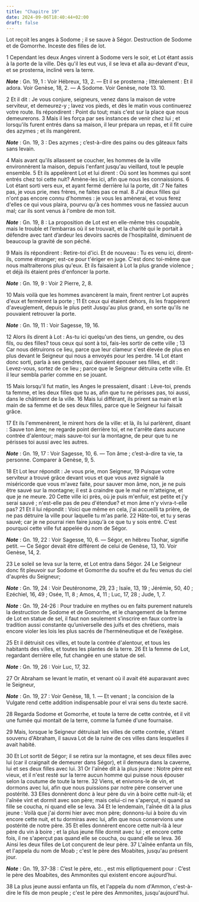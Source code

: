 ```yaml
---
title: "Chapitre 19"
date: 2024-09-06T18:40:44+02:00
draft: false
---
```



Lot reçoit les anges à Sodome ; il se sauve à Ségor.
Destruction de Sodome et de Gomorrhe.
Inceste des filles de lot.


1 Cependant les deux Anges vinrent à Sodome vers le soir, et Lot étant assis à la porte de la ville. Dès qu'il les eut vus, il se leva et alla au-devant d'eux, et se prosterna, incliné vers la terre.

***Note*** :  Gn. 19, 1 : Voir Hébreux, 13, 2. ― Et il se prosterna ; littéralement : Et il adora. Voir Genèse, 18, 2. ― A Sodome. Voir Genèse, note 13. 10.

2 Et il dit : Je vous conjure, seigneurs, venez dans la maison de votre serviteur, et demeurez-y ; lavez vos pieds, et dès le matin vous continuerez votre route. Ils répondirent : Point du tout; mais c'est sur la place que nous demeurerons. 3 Mais il les força par ses instances de venir chez lui ; et lorsqu'ils furent entrés dans sa maison, il leur prépara un repas, et il fit cuire des azymes ; et ils mangèrent.

***Note*** :  Gn. 19, 3 : Des azymes ; c’est-à-dire des pains ou des gâteaux faits sans levain.


4 Mais avant qu'ils allassent se coucher, les hommes de la ville environnèrent la maison, depuis l'enfant jusqu'au vieillard, tout le peuple ensemble. 5 Et ils appelèrent Lot et lui dirent : Où sont les hommes qui sont entrés chez toi cette nuit? Amène-les ici, afin que nous les connaissions. 6 Lot étant sorti vers eux, et ayant fermé derrière lui la porte, dit :7 Ne faites pas, je vous prie, mes frères, ne faites pas ce mal. 8 J'ai deux filles qui n'ont pas encore connu d'hommes : je vous les amènerai, et vous ferez d'elles ce qui vous plaira, pourvu qu'à ces hommes vous ne fassiez aucun mal; car ils sont venus à l'ombre de mon toit.

***Note*** :  Gn. 19, 8 : La proposition de Lot est en elle-même très coupable, mais le trouble et l’embarras où il se trouvait, et la charité qui le portait à défendre avec tant d’ardeur les devoirs sacrés de l’hospitalité, diminuent de beaucoup la gravité de son péché.

9 Mais ils répondirent : Retire-toi d'ici. Et de nouveau : Tu es venu ici, dirent-ils, comme étranger; est-ce pour t'ériger en juge. C'est donc toi-même que nous maltraiterons plus qu'eux. Et ils faisaient à Lot la plus grande violence ; et déjà ils étaient près d'enfoncer la porte.

***Note*** :  Gn. 19, 9 : Voir 2 Pierre, 2, 8.

10 Mais voilà que les hommes avancèrent la main, firent rentrer Lot auprès d'eux et fermèrent la porte ; 11 Et ceux qui étaient dehors, ils les frappèrent d'aveuglement, depuis le plus petit Jusqu'au plus grand, en sorte qu'ils ne pouvaient retrouver la porte.

***Note*** :  Gn. 19, 11 : Voir Sagesse, 19, 16.


12 Alors ils dirent à Lot : As-tu ici quelqu'un des tiens, un gendre, ou des fils, ou des filles? tous ceux qui sont à toi, fais-les sortir de cette ville ; 13 Car nous détruirons ce lieu, parce que leur clameur s'est élevée de plus en plus devant le Seigneur qui nous a envoyés pour les perdre. 14 Lot étant donc sorti, parla à ses gendres, qui devaient épouser ses filles, et dit : Levez-vous, sortez de ce lieu ; parce que le Seigneur détruira cette ville. Et il leur sembla parler comme en se jouant.


15 Mais lorsqu'il fut matin, les Anges le pressaient, disant : Lève-toi, prends ta femme, et les deux filles que tu as, afin que tu ne périsses pas, toi aussi, dans le châtiment de la ville. 16 Mais lui différant, ils prirent sa main et la main de sa femme et de ses deux filles, parce que le Seigneur lui faisait grâce.


17 Et ils l'emmenèrent, le mirent hors de la ville: et là, ils lui parlèrent, disant : Sauve ton âme; ne regarde point derrière toi, et ne t'arrête dans aucune contrée d'alentour; mais sauve-toi sur la montagne, de peur que tu ne périsses toi aussi avec les autres.

***Note*** :  Gn. 19, 17 : Voir Sagesse, 10, 6. ― Ton âme ; c’est-à-dire ta vie, ta personne. Comparer à Genèse, 9, 5.

18 Et Lot leur répondit : Je vous prie, mon Seigneur, 19 Puisque votre serviteur a trouvé grâce devant vous et que vous avez signalé la miséricorde que vous m'avez faite, pour sauver mon âme, non, je ne puis être sauvé sur la montagne; il est à craindre que le mal ne m'atteigne, et que je ne meure. 20 Cette ville ici près, où je puis m'enfuir, est petite et j'y serai sauvé ; n'est-elle pas de peu d'étendue? et mon âme n'y vivra-t-elle pas? 21 Et il lui répondit : Voici que même en cela, j'ai accueilli ta prière, de ne pas détruire la ville pour laquelle tu m'as parlé. 22 Hâte-toi, et tu y seras sauvé; car je ne pourrai rien faire jusqu'à ce que tu y sois entré. C'est pourquoi cette ville fut appelée du nom de Ségor.

***Note*** :  Gn. 19, 22 : Voir Sagesse, 10, 6. ― Ségor, en hébreu Tsohar, signifie petit. ― Ce Ségor devait être différent de celui de Genèse, 13, 10. Voir Genèse, 14, 2.


23 Le soleil se leva sur la terre, et Lot entra dans Ségor. 24 Le Seigneur donc fit pleuvoir sur Sodome et Gomorrhe du soufre et du feu venus du ciel d'auprès du Seigneur;

***Note*** :  Gn. 19, 24 : Voir Deutéronome, 29, 23 ; Isaïe, 13, 19 ; Jérémie, 50, 40 ; Ezéchiel, 16, 49 ; Osée, 11, 8 ; Amos, 4, 11 ; Luc, 17, 28 ; Jude, 1, 7.

***Note*** :  Gn. 19, 24-26 : Pour traduire en mythes ou en faits purement naturels la destruction de Sodome et de Gomorrhe, et le changement de la femme de Lot en statue de sel, il faut non seulement s’inscrire en faux contre la tradition aussi constante qu’universelle des juifs et des chrétiens, mais encore violer les lois les plus sacrés de l’herméneutique et de l’exégèse.

25 Et il détruisit ces villes, et toute la contrée d'alentour, et tous les habitants des villes, et toutes les plantes de la terre. 26 Et la femme de Lot, regardant derrière elle, fut changée en une statue de sel.

***Note*** :  Gn. 19, 26 : Voir Luc, 17, 32.


27 Or Abraham se levant le matin, et venant où il avait été auparavant avec le Seigneur,

***Note*** :  Gn. 19, 27 : Voir Genèse, 18, 1. ― Et venant ; la concision de la Vulgate rend cette addition indispensable pour el vrai sens du texte sacré.

28 Regarda Sodome et Gomorrhe, et toute la terre de cette contrée, et il vit une fumée qui montait de la terre, comme la fumée d'une fournaise.


29 Mais, lorsque le Seigneur détruisait les villes de cette contrée, s'étant souvenu d'Abraham, il sauva Lot de la ruine de ces villes dans lesquelles il avait habité.


30 Et Lot sortit de Ségor; il se retira sur la montagne, et ses deux filles avec lui (car il craignait de demeurer dans Ségor), et il demeura dans la caverne, lui et ses deux filles avec lui. 31 Or l'aînée dit à la plus jeune : Notre père est vieux, et il n'est resté sur la terre aucun homme qui puisse nous épouser selon la coutume de toute la terre. 32 Viens, et enivrons-le de vin, et dormons avec lui, afin que nous puissions par notre père conserver une postérité. 33 Elles donnèrent donc à leur père du vin à boire cette nuit-là; et l'aînée vint et dormit avec son père; mais celui-ci ne s'aperçut, ni quand sa fille se coucha, ni quand elle se leva. 34 Et le lendemain, l'aînée dit à la plus jeune : Voilà que j'ai dormi hier avec mon père; donnons-lui à boire du vin encore cette nuit, et tu dormiras avec lui, afin que nous conservions une postérité de notre père. 35 Et elles donnèrent encore cette nuit-là à leur père du vin à boire ; et la plus jeune fille dormit avec lui ; et encore cette fois, il ne s'aperçut
pas quand elle se coucha, ou quand elle se leva. 36 Ainsi les deux filles de Lot conçurent de leur père. 37 L'aînée enfanta un fils, et l'appela du nom de Moab ; c'est le père des Moabites, jusqu'au présent jour.

***Note*** :  Gn. 19, 37-38 : C’est le père, etc. , est mis elliptiquement pour : C’est le père des Moabites, des Ammonites qui existent encore aujourd’hui.

38 La plus jeune aussi enfanta un fils, et l'appela du nom d'Ammon, c'est-à-dire le fils de mon peuple ; c'est le père des Ammonites, jusqu'aujourd'hui.

